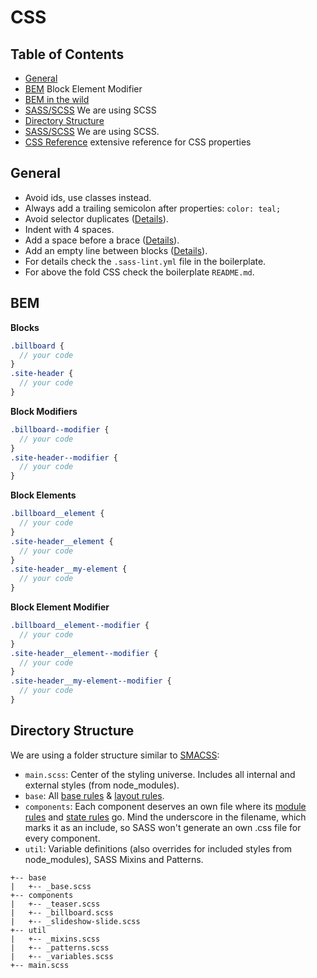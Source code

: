 # CSS

## Table of Contents
- [General](#general)
- [BEM](http://getbem.com/) Block Element Modifier
- [BEM in the wild](http://csswizardry.com/2013/01/mindbemding-getting-your-head-round-bem-syntax/)
- [SASS/SCSS](http://sass-lang.com/guide) We are using SCSS
- [Directory Structure](#directory-structure)
- [SASS/SCSS](http://sass-lang.com/guide) We are using SCSS.
- [CSS Reference](http://tympanus.net/codrops/css_reference/) extensive reference for CSS properties

## General

- Avoid ids, use classes instead.
- Always add a trailing semicolon after properties: `color: teal;`
- Avoid selector duplicates ([Details](https://github.com/sasstools/sass-lint/blob/master/docs/rules/no-mergeable-selectors.md)).
- Indent with 4 spaces.
- Add a space before a brace ([Details](https://github.com/sasstools/sass-lint/blob/master/docs/rules/space-before-brace.md)).
- Add an empty line between blocks ([Details](https://github.com/sasstools/sass-lint/blob/master/docs/rules/.empty-line-between-blocks.md)).
- For details check the `.sass-lint.yml` file in the boilerplate.
- For above the fold CSS check the boilerplate `README.md`.

## BEM

**Blocks**
```SCSS
.billboard {
  // your code
}
.site-header {
  // your code
}
```    
**Block Modifiers**
```SCSS
.billboard--modifier {
  // your code
}
.site-header--modifier {
  // your code
}
```

**Block Elements**
```SCSS
.billboard__element {
  // your code
}
.site-header__element {
  // your code
}
.site-header__my-element {
  // your code
}
```
**Block Element Modifier**
```SCSS
.billboard__element--modifier {
  // your code
}
.site-header__element--modifier {
  // your code
}
.site-header__my-element--modifier {
  // your code
}
```

## Directory Structure

We are using a folder structure similar to [SMACSS](https://smacss.com/):

- `main.scss`: Center of the styling universe. Includes all internal and external styles (from node_modules).
- `base`: All [base rules](https://smacss.com/book/type-base) & [layout rules](https://smacss.com/book/type-layout).
- `components`: Each component deserves an own file where its [module rules](https://smacss.com/book/type-module) and [state rules](https://smacss.com/book/type-state) go. Mind the underscore in the filename, which marks it as an include, so SASS won't generate an own .css file for every component.
- `util`: Variable definitions (also overrides for included styles from node_modules), SASS Mixins and Patterns.

```
+-- base
|   +-- _base.scss
+-- components
|   +-- _teaser.scss
|   +-- _billboard.scss
|   +-- _slideshow-slide.scss
+-- util
|   +-- _mixins.scss
|   +-- _patterns.scss
|   +-- _variables.scss
+-- main.scss
```

